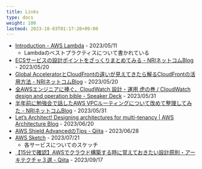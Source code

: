 ```yaml
---
title: Links
type: docs
weight: 100
lastmod: 2023-10-03T01:17:20+09:00
---
```


- [Introduction - AWS Lambda](https://docs.aws.amazon.com/lambda/latest/operatorguide/intro.html) - 2023/05/11
  - Lambdaのベストプラクティスについて書かれている
- [ECSサービスの設計ポイントをざっくりまとめてみる - NRIネットコムBlog](https://tech.nri-net.com/entry/ecs_design_points) - 2023/05/20
- [Global AcceleratorとCloudFrontの違いが見えてきたら解るCloudFrontの活用方法 - NRIネットコムBlog](https://tech.nri-net.com/entry/global_accelerator_cloudfront) - 2023/05/20
- [全AWSエンジニアに捧ぐ、CloudWatch 設計・運用 虎の巻 / CloudWatch design and operation bible - Speaker Deck](https://speakerdeck.com/iselegant/cloudwatch-design-and-operation-bible) - 2023/05/31
- [半年前に勉強会で話したAWS VPCルーティングについて改めて整理してみた - NRIネットコムBlog](https://tech.nri-net.com/entry/aws_vpc_routing) - 2023/05/31
- [Let’s Architect! Designing architectures for multi-tenancy | AWS Architecture Blog](https://aws.amazon.com/jp/blogs/architecture/lets-architect-multi-tenant-saas-architectures/) - 2023/06/20
- [AWS Shield AdvancedのTips - Qiita](https://qiita.com/tekuta7/items/98237ede89d196bbec3c) - 2023/06/28
- [AWS Sketch](https://awssketch.com/) - 2023/07/21
  - 各サービスについてのスケッチ
- [【15分で確認】AWSでクラウド構築する時に覚えておきたい設計原則・アーキテクチャ３選 - Qiita](https://qiita.com/WebEngrChild/items/65aa6e7ea16ea80ebd52) - 2023/09/17
